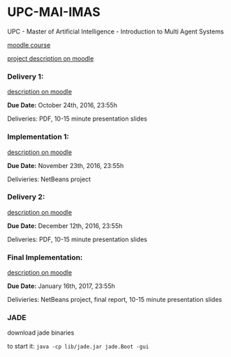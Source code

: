 # UPC-MAI-IMAS
UPC - Master of Artificial Intelligence - Introduction to Multi Agent Systems

[moodle course](https://moodle.urv.cat/moodle/course/view.php?id=69021)

[project description on moodle](https://moodle.urv.cat/moodle/mod/page/view.php?id=1726590)


### Delivery 1: ###
[description on moodle](https://moodle.urv.cat/moodle/mod/page/view.php?id=1726585)

**Due Date:** October 24th, 2016, 23:55h

Deliveries: PDF, 10-15 minute presentation slides

### Implementation 1: ###

[description on moodle](https://moodle.urv.cat/moodle/mod/assign/view.php?id=1726594)

**Due Date:** November 23th, 2016, 23:55h

Delivieries: NetBeans project

### Delivery 2: ###
[description on moodle](https://moodle.urv.cat/moodle/mod/page/view.php?id=1726587)

**Due Date:** December 12th, 2016, 23:55h

Deliveries: PDF, 10-15 minute presentation slides

### Final Implementation: ###

[description on moodle](https://moodle.urv.cat/moodle/mod/assign/view.php?id=1726595)

**Due Date:** January 16th, 2017, 23:55h

Delivieries: NetBeans project, final report, 10-15 minute presentation slides 

### JADE ###

download jade binaries

to start it: `java -cp lib/jade.jar jade.Boot -gui`
